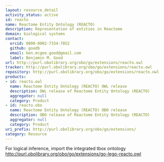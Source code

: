 ```yaml
---
layout: resource_detail
activity_status: active
id: reacto
name: Reactome Entity Ontology (REACTO)
description: Representation of entities in Reactome
domain: biological systems
contact:
  orcid: 0000-0002-7334-7852
  github: goodb
  email: ben.mcgee.good@gmail.com
  label: Benjamin M. Good
url: http://purl.obolibrary.org/obo/go/extensions/reacto.owl
tracker: http://purl.obolibrary.org/obo/go/extensions/reacto.owl
repository: http://purl.obolibrary.org/obo/go/extensions/reacto.owl
products:
- id: reacto.owl
  name: Reactome Entity Ontology (REACTO) OWL release
  description: OWL release of Reactome Entity Ontology (REACTO)
  aggregator: null
  category: Product
- id: reacto.obo
  name: Reactome Entity Ontology (REACTO) OBO release
  description: OBO release of Reactome Entity Ontology (REACTO)
  aggregator: null
  category: Product
uri_prefix: http://purl.obolibrary.org/obo/go/extensions/
category: Resource
---
```


For logical inference, import the integrated tbox ontology http://purl.obolibrary.org/obo/go/extensions/go-lego-reacto.owl
